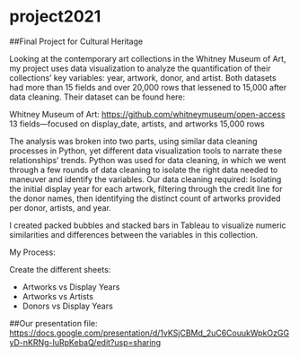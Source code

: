 # project2021

##Final Project for Cultural Heritage


Looking at the contemporary art collections in the Whitney Museum of Art, my project uses data visualization to analyze the quantification of their collections’ key variables: year, artwork, donor, and artist. Both datasets had more than 15 fields and over 20,000 rows that lessened to 15,000 after data cleaning. Their dataset can be found here:

Whitney Museum of Art: https://github.com/whitneymuseum/open-access 13 fields—focused on display_date, artists, and artworks 15,000 rows

The analysis was broken into two parts, using similar data cleaning processes in Python, yet different data visualization tools to narrate these relationships’ trends. Python was used for data cleaning, in which we went through a few rounds of data cleaning to isolate the right data needed to maneuver and identify the variables. Our data cleaning required: Isolating the initial display year for each artwork, filtering through the credit line for the donor names, then identifying the distinct count of artworks provided per donor, artists, and year.

I created packed bubbles and stacked bars in Tableau to visualize numeric similarities and differences between the variables in this collection. 

My Process:

Create the different sheets:
+ Artworks vs Display Years
+ Artworks vs Artists
+ Donors vs Display Years

##Our presentation file: https://docs.google.com/presentation/d/1vKSjCBMd_2uC6CouukWpkOzGGyD-nKRNg-IuRpKebaQ/edit?usp=sharing
